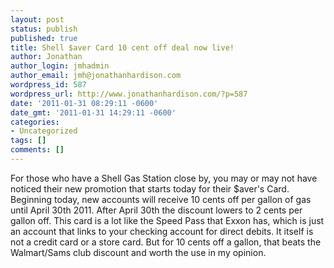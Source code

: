 ```yaml
---
layout: post
status: publish
published: true
title: Shell $aver Card 10 cent off deal now live!
author: Jonathan
author_login: jmhadmin
author_email: jmh@jonathanhardison.com
wordpress_id: 587
wordpress_url: http://www.jonathanhardison.com/?p=587
date: '2011-01-31 08:29:11 -0600'
date_gmt: '2011-01-31 14:29:11 -0600'
categories:
- Uncategorized
tags: []
comments: []
---
```

For those who have a Shell Gas Station close by, you may or may not have noticed their new promotion that starts today for their $aver's Card.
Beginning today, new accounts will receive 10 cents off per gallon of gas until April 30th 2011. After April 30th the discount lowers to 2 cents per gallon off.
This card is a lot like the Speed Pass that Exxon has, which is just an account that links to your checking account for direct debits. It itself is not a credit card or a store card. But for 10 cents off a gallon, that beats the Walmart/Sams club discount and worth the use in my opinion.
